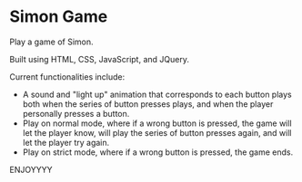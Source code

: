 # Simon Game
Play a game of Simon.


Built using HTML, CSS, JavaScript, and JQuery.

Current functionalities include:
* A sound and "light up" animation that corresponds to each button plays both when the series of button presses plays, and when the player personally presses a button.
* Play on normal mode, where if a wrong button is pressed, the game will let the player know, will play the series of button presses again, and will let the player try again.
* Play on strict mode, where if a wrong button is pressed, the game ends.


ENJOYYYY
